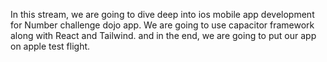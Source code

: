 In this stream, we are going to dive deep into ios mobile app development for Number challenge dojo app.
We are going to use capacitor framework along with React and Tailwind. and in the end, we are going to put our app on apple test flight.


